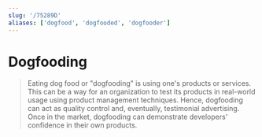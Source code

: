 ```yaml
---
slug: '/75289D'
aliases: ['dogfood', 'dogfooded', 'dogfooder']
---
```


# Dogfooding

> Eating dog food or "dogfooding" is using one's products or services. This can be a way for an organization to test its products in real-world usage using product management techniques. Hence, dogfooding can act as quality control and, eventually, testimonial advertising. Once in the market, dogfooding can demonstrate developers' confidence in their own products.
